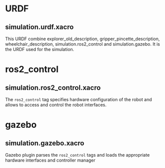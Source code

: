 # URDF  

## simulation.urdf.xacro

This URDF combine explorer_old_description, gripper_pincette_description, wheelchair_description, simulation.ros2_control and simulation.gazebo. It is the URDF used for the simulation.

# ros2_control

## simulation.ros2_control.xacro

The `ros2_control` tag specifies hardware configuration of the robot and allows to access and control the robot interfaces. 

# gazebo

## simulation.gazebo.xacro

Gazebo plugin parses the `ros2_control` tags and loads the appropriate hardware interfaces and controller manager
